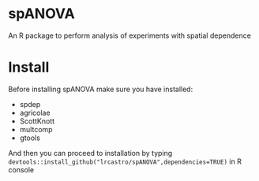 # spANOVA
An R package to perform analysis of experiments with spatial dependence   

# Install
Before installing spANOVA make sure you have installed:

* spdep
* agricolae
* ScottKnott
* multcomp
* gtools

And then you can proceed to installation by typing  `devtools::install_github("lrcastro/spANOVA",dependencies=TRUE)` in R console
